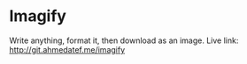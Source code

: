 # Imagify
Write anything, format it, then download as an image.
Live link: http://git.ahmedatef.me/imagify